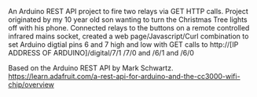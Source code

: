 An Arduino REST API project to fire two relays via GET HTTP calls. Project originated by my 10 year old son wanting to turn the Christmas Tree lights off with his phone. Connected relays to the buttons on a remote controlled infrared mains socket, created a web page/Javascript/Curl combination to set Arduino digtial pins 6 and 7 high and low with GET calls to http://[IP ADDRESS OF ARDUINO]/digital/7/1 /7/0  and /6/1 and /6/0

Based on the Arduino REST API by Mark Schwartz. https://learn.adafruit.com/a-rest-api-for-arduino-and-the-cc3000-wifi-chip/overview
